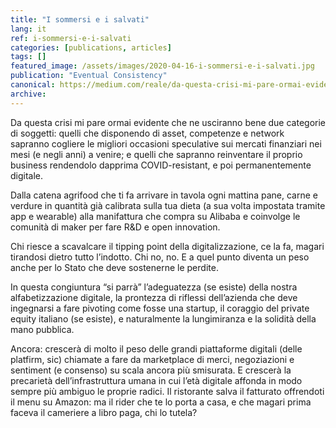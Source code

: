 ```yaml
---
title: "I sommersi e i salvati"
lang: it
ref: i-sommersi-e-i-salvati
categories: [publications, articles]
tags: []
featured_image: /assets/images/2020-04-16-i-sommersi-e-i-salvati.jpg
publication: "Eventual Consistency"
canonical: https://medium.com/reale/da-questa-crisi-mi-pare-ormai-evidente-che-ne-usciranno-bene-due-categorie-di-soggetti-quelli-che-b85b330abee6
archive:
---
```


Da questa crisi mi pare ormai evidente che ne usciranno bene due categorie di soggetti: quelli che disponendo di asset, competenze e network sapranno cogliere le migliori occasioni speculative sui mercati finanziari nei mesi (e negli anni) a venire; e quelli che sapranno reinventare il proprio business rendendolo dapprima COVID-resistant, e poi permanentemente digitale.

Dalla catena agrifood che ti fa arrivare in tavola ogni mattina pane, carne e verdure in quantità già calibrata sulla tua dieta (a sua volta impostata tramite app e wearable) alla manifattura che compra su Alibaba e coinvolge le comunità di maker per fare R&D e open innovation.

Chi riesce a scavalcare il tipping point della digitalizzazione, ce la fa, magari tirandosi dietro tutto l’indotto. Chi no, no. E a quel punto diventa un peso anche per lo Stato che deve sostenerne le perdite.

In questa congiuntura “si parrà” l’adeguatezza (se esiste) della nostra alfabetizzazione digitale, la prontezza di riflessi dell’azienda che deve ingegnarsi a fare pivoting come fosse una startup, il coraggio del private equity italiano (se esiste), e naturalmente la lungimiranza e la solidità della mano pubblica.

Ancora: crescerà di molto il peso delle grandi piattaforme digitali (delle platfirm, sic) chiamate a fare da marketplace di merci, negoziazioni e sentiment (e consenso) su scala ancora più smisurata. E crescerà la precarietà dell’infrastruttura umana in cui l’età digitale affonda in modo sempre più ambiguo le proprie radici. Il ristorante salva il fatturato offrendoti il menu su Amazon: ma il rider che te lo porta a casa, e che magari prima faceva il cameriere a libro paga, chi lo tutela?
